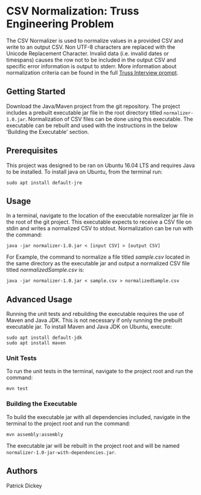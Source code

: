# CSV Normalization: Truss Engineering Problem

The CSV Normalizer is used to normalize values in a provided CSV and write to an output CSV. Non UTF-8 characters are replaced with the Unicode Replacement Character. Invalid data (i.e. invalid dates or timespans) causes the row not to be included in the output CSV and specific error information is output to stderr. More information about normalization criteria can be found in the full [Truss Interview prompt](https://github.com/trussworks/truss-interview).

## Getting Started

Download the Java/Maven project from the git repository. The project includes a prebuilt executable jar file in the root directory titled `normalizer-1.0.jar`. Normalization of CSV files can be done using this executable. The executable can be rebuilt and used with the instructions in the below 'Building the Executable' section.

## Prerequisites

This project was designed to be ran on Ubuntu 16.04 LTS and requires Java to be installed. To install java on Ubuntu, from the terminal run:

```
sudo apt install default-jre
```

## Usage

In a terminal, navigate to the location of the executable normalizer jar file in the root of the git project. This executable expects to receive a CSV file on stdin and writes a normalized CSV to stdout. Normalization can be run with the command:

```
java -jar normalizer-1.0.jar < [input CSV] > [output CSV]
```

For Example, the command to normalize a file titled _sample.csv_ located in the same directory as the executable jar and output a normalized CSV file titled _normalizedSample.csv_ is:

```
java -jar normalizer-1.0.jar < sample.csv > normalizedSample.csv
```

## Advanced Usage

Running the unit tests and rebuilding the executable requires the use of Maven and Java JDK. This is not necessary if only running the prebuilt executable jar. To install Maven and Java JDK on Ubuntu, execute:

```
sudo apt install default-jdk
sudo apt install maven
```

### Unit Tests

To run the unit tests in the terminal, navigate to the project root and run the command:

```
mvn test
```

### Building the Executable

To build the executable jar with all dependencies included, navigate in the terminal to the project root and run the command:

```
mvn assembly:assembly
```

The executable jar will be rebuilt in the project root and will be named `normalizer-1.0-jar-with-dependencies.jar`.

## Authors

Patrick Dickey